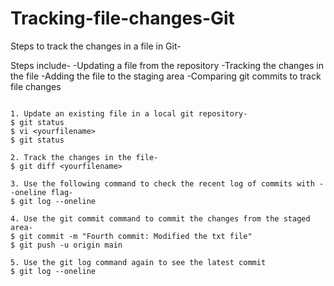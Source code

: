 # Tracking-file-changes-Git

Steps to track the changes in a file in Git-

Steps include-
-Updating a file from the repository
-Tracking the changes in the file
-Adding the file to the staging area
-Comparing git commits to track file changes

```

1. Update an existing file in a local git repository-
$ git status
$ vi <yourfilename>
$ git status

2. Track the changes in the file-
$ git diff <yourfilename>

3. Use the following command to check the recent log of commits with --oneline flag-
$ git log --oneline

4. Use the git commit command to commit the changes from the staged area-
$ git commit -m "Fourth commit: Modified the txt file"
$ git push -u origin main

5. Use the git log command again to see the latest commit
$ git log --oneline

```



